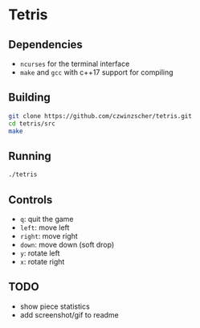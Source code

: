 # Tetris

## Dependencies
- `ncurses` for the terminal interface
- `make` and `gcc` with c++17 support for compiling

## Building
```bash
git clone https://github.com/czwinzscher/tetris.git
cd tetris/src
make
```

## Running
```bash
./tetris
```

## Controls
- `q`: quit the game
- `left`: move left
- `right`: move right
- `down`: move down (soft drop)
- `y`: rotate left
- `x`: rotate right

## TODO
- show piece statistics
- add screenshot/gif to readme

